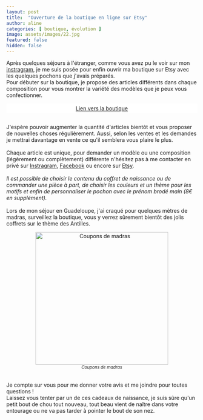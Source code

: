 ```yaml
---
layout: post
title:  "Ouverture de la boutique en ligne sur Etsy"
author: aline
categories: [ boutique, évolution ]
image: assets/images/22.jpg
featured: false
hidden: false
---
```


Après quelques séjours à l'étranger, comme vous avez pu le voir sur mon <a href="https://www.instagram.com/aline_delvalle" target="_blank">instragram</a>, je me suis posée pour enfin ouvrir ma boutique sur Etsy avec les quelques pochons que j'avais préparés.<br>
Pour débuter sur la boutique, je propose des articles différents dans chaque composition pour vous montrer la variété des modèles que je peux vous confectionner.

<a class="etsy-link" style="
    background-color: white;
    margin-bottom: 2em;
    display: block;
    text-align: center;
    padding: .3em;" href="https://www.etsy.com/fr/shop/ToutNouveauToutBeau" target="_blank">Lien vers la boutique</a>

J'espère pouvoir augmenter la quantité d'articles bientôt et vous proposer de nouvelles choses régulièrement. Aussi, selon les ventes et les demandes je mettrai davantage en vente ce qu'il semblera vous plaire le plus.<br><br>
Chaque article est unique, pour demander un modèle ou une composition (légèrement ou complètement) différente n'hésitez pas à me contacter en privé sur <a href="https://www.instagram.com/aline_delvalle" target="_blank">Instragram</a>, <a href="https://www.facebook.com/aline.tntb" target="_blank">Facebook</a> ou encore sur <a href="https://www.etsy.com/fr/shop/ToutNouveauToutBeau" target="_blank">Etsy</a>.<br><br>
<i>Il est possible de choisir le contenu du coffret de naissance ou de commander une pièce à part, de choisir les couleurs et un thème pour les motifs et enfin de personnaliser le pochon avec le prénom brodé main (8€ en supplément).</i><br><br>
Lors de mon séjour en Guadeloupe, j'ai craqué pour quelques mètres de madras, surveillez la boutique, vous y verrez sûrement bientôt des jolis coffrets sur le thème des Antilles.<br>
<p style="text-align:center"><img src="{{ site.url }}{{ site.baseurl }}/assets/images/23.jpg" width="350" alt="Coupons de madras"/><em style="display:block; font-size: .8em">Coupons de madras</em></p><br>
Je compte sur vous pour me donner votre avis et me joindre pour toutes questions !<br>
Laissez vous tenter par un de ces cadeaux de naissance, je suis sûre qu'un petit bout de chou tout nouveau, tout beau vient de naître dans votre entourage ou ne va pas tarder à pointer le bout de son nez.
